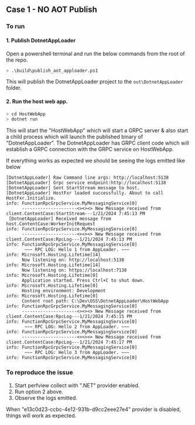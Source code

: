 ## Case 1 - NO AOT Publish

### To run

#### 1. Publish DotnetAppLoader 
Open a powershell terminal and run the below commands from the root of the repo.

```bash
> .\build\publish_aot_apploader.ps1
```

This will publish the DotnetAppLoader project to the `out\DotnetAppLoader` folder.
#### 2. Run the host web app.

```bash
> cd HostWebApp
> dotnet run
```

This will start the "HostWebApp" which will start a GRPC server & also start a child process which will launch the published binary of "DotnetAppLoader". The DotnetAppLoader has GRPC client code which will establish a GRPC connection with the GRPC service on HostWebApp.

If everything works as expected we should be seeing the logs emitted like below

```
[DotnetAppLoader] Raw Command line args: http://localhost:5138
[DotnetAppLoader] Grpc service endpoint:http://localhost:5138
[DotnetAppLoader] Sent StartStream message to host.
[DotnetAppLoader] HostFxr loaded successfully. About to call HostFxr.Initialize.
info: FunctionRpcGrpcService.MyMessagingService[0]
      ---------------------<><><> New Message received from client.ContentCase:StartStream---1/21/2024 7:45:13 PM
 [DotnetAppLoader] Received message from host.ContentCase:WorkerInitRequest
info: FunctionRpcGrpcService.MyMessagingService[0]
      ---------------------<><><> New Message received from client.ContentCase:RpcLog---1/21/2024 7:45:13 PM
info: FunctionRpcGrpcService.MyMessagingService[0]
       ~~~ RPC LOG: Hello 1 from AppLoader. ~~~
info: Microsoft.Hosting.Lifetime[14]
      Now listening on: http://localhost:5138
info: Microsoft.Hosting.Lifetime[14]
      Now listening on: https://localhost:7138
info: Microsoft.Hosting.Lifetime[0]
      Application started. Press Ctrl+C to shut down.
info: Microsoft.Hosting.Lifetime[0]
      Hosting environment: Development
info: Microsoft.Hosting.Lifetime[0]
      Content root path: C:\Dev\OSS\DotnetAppLoader\HostWebApp
info: FunctionRpcGrpcService.MyMessagingService[0]
      ---------------------<><><> New Message received from client.ContentCase:RpcLog---1/21/2024 7:45:15 PM
info: FunctionRpcGrpcService.MyMessagingService[0]
       ~~~ RPC LOG: Hello 2 from AppLoader. ~~~
info: FunctionRpcGrpcService.MyMessagingService[0]
      ---------------------<><><> New Message received from client.ContentCase:RpcLog---1/21/2024 7:45:17 PM
info: FunctionRpcGrpcService.MyMessagingService[0]
       ~~~ RPC LOG: Hello 3 from AppLoader. ~~~
info: FunctionRpcGrpcService.MyMessagingService[0]
```

### To reproduce the issue
 1. Start perfview collect with ".NET" provider enabled. 
 2. Run option 2 above.
 3. Observe the logs emitted.

When "e13c0d23-ccbc-4e12-931b-d9cc2eee27e4" provider is disabled, things will work as expected.
